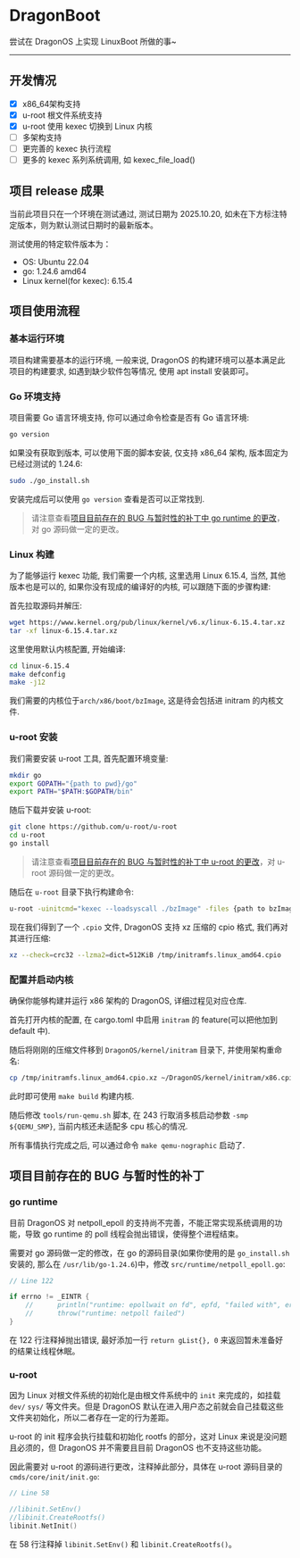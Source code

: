 # DragonBoot

尝试在 DragonOS 上实现 LinuxBoot 所做的事~

--- 

## 开发情况

- [x] x86_64架构支持
- [x] u-root 根文件系统支持
- [x] u-root 使用 kexec 切换到 Linux 内核
- [ ] 多架构支持
- [ ] 更完善的 kexec 执行流程
- [ ] 更多的 kexec 系列系统调用, 如 kexec_file_load()

## 项目 release 成果

当前此项目只在一个环境在测试通过, 测试日期为 2025.10.20, 如未在下方标注特定版本，则为默认测试日期时的最新版本。

测试使用的特定软件版本为：

- OS: Ubuntu 22.04
- go: 1.24.6 amd64
- Linux kernel(for kexec): 6.15.4

## 项目使用流程

### 基本运行环境

项目构建需要基本的运行环境, 一般来说, DragonOS 的构建环境可以基本满足此项目的构建要求, 如遇到缺少软件包等情况, 使用 apt install 安装即可。

### Go 环境支持

项目需要 Go 语言环境支持, 你可以通过命令检查是否有 Go 语言环境: 

```bash
go version
```

如果没有获取到版本, 可以使用下面的脚本安装, 仅支持 x86_64 架构, 版本固定为已经过测试的 1.24.6:

```bash
sudo ./go_install.sh
```

安装完成后可以使用 `go version` 查看是否可以正常找到.

> 请注意查看[项目目前存在的 BUG 与暂时性的补丁中 go runtime 的更改](#go-runtime)，对 go 源码做一定的更改。

### Linux 构建

为了能够运行 kexec 功能, 我们需要一个内核, 这里选用 Linux 6.15.4, 当然, 其他版本也是可以的, 如果你没有现成的编译好的内核, 可以跟随下面的步骤构建:

首先拉取源码并解压:

```bash
wget https://www.kernel.org/pub/linux/kernel/v6.x/linux-6.15.4.tar.xz
tar -xf linux-6.15.4.tar.xz
```

这里使用默认内核配置, 开始编译:

```bash
cd linux-6.15.4
make defconfig
make -j12
```

我们需要的内核位于`arch/x86/boot/bzImage`, 这是待会包括进 initram 的内核文件.

### u-root 安装

我们需要安装 u-root 工具, 首先配置环境变量:

```bash
mkdir go
export GOPATH="{path to pwd}/go"
export PATH="$PATH:$GOPATH/bin"
```

随后下载并安装 u-root:

```bash
git clone https://github.com/u-root/u-root
cd u-root
go install
```

> 请注意查看[项目目前存在的 BUG 与暂时性的补丁中 u-root 的更改](#u-root)，对 u-root 源码做一定的更改。

随后在 `u-root` 目录下执行构建命令:

```bash
u-root -uinitcmd="kexec --loadsyscall ./bzImage" -files {path to bzImage}:./bzImage core
```

现在我们得到了一个 `.cpio` 文件, DragonOS 支持 xz 压缩的 cpio 格式, 我们再对其进行压缩:

```bash
xz --check=crc32 --lzma2=dict=512KiB /tmp/initramfs.linux_amd64.cpio
```

### 配置并启动内核

确保你能够构建并运行 x86 架构的 DragonOS, 详细过程见对应仓库.

首先打开内核的配置, 在 cargo.toml 中启用 `initram` 的 feature(可以把他加到 default 中).

随后将刚刚的压缩文件移到 `DragonOS/kernel/initram` 目录下, 并使用架构重命名:

```bash
cp /tmp/initramfs.linux_amd64.cpio.xz ~/DragonOS/kernel/initram/x86.cpio.xz
```

此时即可使用 `make build` 构建内核.

随后修改 `tools/run-qemu.sh` 脚本, 在 243 行取消多核启动参数 `-smp ${QEMU_SMP}`, 当前内核还未适配多 cpu 核心的情况.

所有事情执行完成之后, 可以通过命令 `make qemu-nographic` 启动了.

## 项目目前存在的 BUG 与暂时性的补丁

### go runtime

目前 DragonOS 对 netpoll_epoll 的支持尚不完善，不能正常实现系统调用的功能，导致 go runtime 的 poll 线程会抛出错误，使得整个进程结束。

需要对 go 源码做一定的修改，在 go 的源码目录(如果你使用的是 `go_install.sh` 安装的, 那么在 `/usr/lib/go-1.24.6`)中，修改 `src/runtime/netpoll_epoll.go`:

```go
// Line 122

if errno != _EINTR {
    //      println("runtime: epollwait on fd", epfd, "failed with", errno)
    //      throw("runtime: netpoll failed")
}
```

在 122 行注释掉抛出错误, 最好添加一行 `return gList{}, 0` 来返回暂未准备好的结果让线程休眠。

### u-root

因为 Linux 对根文件系统的初始化是由根文件系统中的 `init` 来完成的，如挂载 `dev/` `sys/` 等文件夹。但是 DragonOS 默认在进入用户态之前就会自己挂载这些文件夹初始化，所以二者存在一定的行为差距。

u-root 的 init 程序会执行挂载和初始化 rootfs 的部分，这对 Linux 来说是没问题且必须的，但 DragonOS 并不需要且目前 DragonOS 也不支持这些功能。

因此需要对 u-root 的源码进行更改，注释掉此部分，具体在 u-root 源码目录的 `cmds/core/init/init.go`:

```go
// Line 58

//libinit.SetEnv()
//libinit.CreateRootfs()
libinit.NetInit()
```

在 58 行注释掉 `libinit.SetEnv()` 和 `libinit.CreateRootfs()`。
